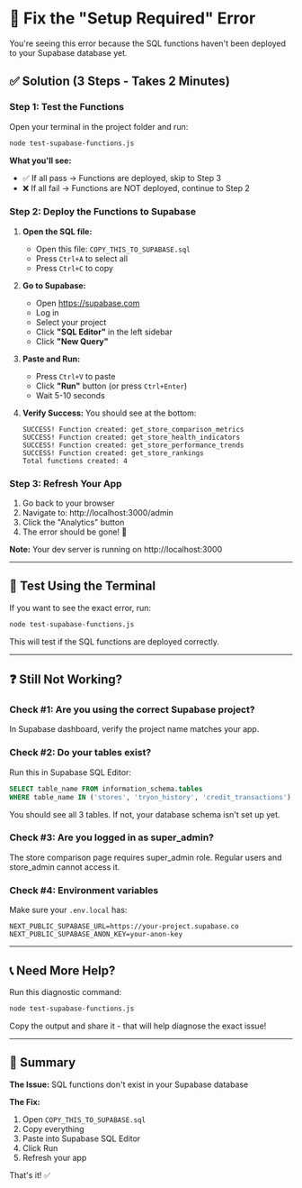 # 🔧 Fix the "Setup Required" Error

You're seeing this error because the SQL functions haven't been deployed to your Supabase database yet.

## ✅ Solution (3 Steps - Takes 2 Minutes)

### Step 1: Test the Functions

Open your terminal in the project folder and run:

```bash
node test-supabase-functions.js
```

**What you'll see:**
- ✅ If all pass → Functions are deployed, skip to Step 3
- ❌ If all fail → Functions are NOT deployed, continue to Step 2

### Step 2: Deploy the Functions to Supabase

1. **Open the SQL file:**
   - Open this file: `COPY_THIS_TO_SUPABASE.sql`
   - Press `Ctrl+A` to select all
   - Press `Ctrl+C` to copy

2. **Go to Supabase:**
   - Open https://supabase.com
   - Log in
   - Select your project
   - Click **"SQL Editor"** in the left sidebar
   - Click **"New Query"**

3. **Paste and Run:**
   - Press `Ctrl+V` to paste
   - Click **"Run"** button (or press `Ctrl+Enter`)
   - Wait 5-10 seconds

4. **Verify Success:**
   You should see at the bottom:
   ```
   SUCCESS! Function created: get_store_comparison_metrics
   SUCCESS! Function created: get_store_health_indicators
   SUCCESS! Function created: get_store_performance_trends
   SUCCESS! Function created: get_store_rankings
   Total functions created: 4
   ```

### Step 3: Refresh Your App

1. Go back to your browser
2. Navigate to: http://localhost:3000/admin
3. Click the "Analytics" button
4. The error should be gone! 🎉

**Note:** Your dev server is running on http://localhost:3000

---

## 🧪 Test Using the Terminal

If you want to see the exact error, run:

```bash
node test-supabase-functions.js
```

This will test if the SQL functions are deployed correctly.

---

## ❓ Still Not Working?

### Check #1: Are you using the correct Supabase project?

In Supabase dashboard, verify the project name matches your app.

### Check #2: Do your tables exist?

Run this in Supabase SQL Editor:
```sql
SELECT table_name FROM information_schema.tables
WHERE table_name IN ('stores', 'tryon_history', 'credit_transactions');
```

You should see all 3 tables. If not, your database schema isn't set up yet.

### Check #3: Are you logged in as super_admin?

The store comparison page requires super_admin role. Regular users and store_admin cannot access it.

### Check #4: Environment variables

Make sure your `.env.local` has:
```
NEXT_PUBLIC_SUPABASE_URL=https://your-project.supabase.co
NEXT_PUBLIC_SUPABASE_ANON_KEY=your-anon-key
```

---

## 📞 Need More Help?

Run this diagnostic command:
```bash
node test-supabase-functions.js
```

Copy the output and share it - that will help diagnose the exact issue!

---

## 🎯 Summary

**The Issue:** SQL functions don't exist in your Supabase database

**The Fix:**
1. Open `COPY_THIS_TO_SUPABASE.sql`
2. Copy everything
3. Paste into Supabase SQL Editor
4. Click Run
5. Refresh your app

That's it! ✅

